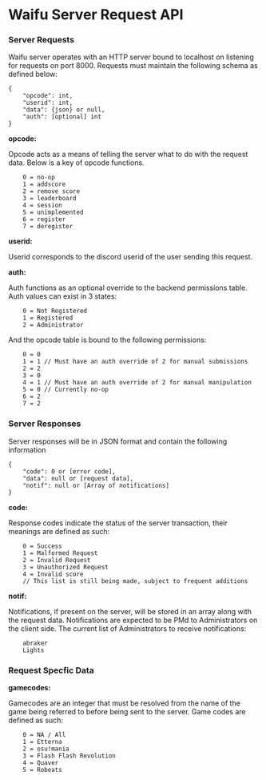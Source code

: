 # Waifu Server Request API

### Server Requests

Waifu server operates with an HTTP server bound to localhost on listening for requests on port 8000. Requests must maintain the following schema as defined below:

```$xslt
{
    "opcode": int,
    "userid": int,
    "data": {json} or null,
    "auth": [optional] int
}
```

__opcode:__

Opcode acts as a means of telling the server what to do with the request data. Below is a key of opcode functions.

```$xslt
    0 = no-op
    1 = addscore
    2 = remove score
    3 = leaderboard
    4 = session
    5 = unimplemented
    6 = register
    7 = deregister
```

__userid:__

Userid corresponds to the discord userid of the user sending this request.

__auth:__

Auth functions as an optional override to the backend permissions table. Auth values can exist in 3 states:

```$xslt
    0 = Not Registered
    1 = Registered
    2 = Administrator
```

And the opcode table is bound to the following permissions:

```$xslt
    0 = 0
    1 = 1 // Must have an auth override of 2 for manual submissions
    2 = 2
    3 = 0
    4 = 1 // Must have an auth override of 2 for manual manipulation
    5 = 0 // Currently no-op
    6 = 2
    7 = 2
```

### Server Responses

Server responses will be in JSON format and contain the following information

```$xslt
{
    "code": 0 or [error code],
    "data": null or [request data],
    "notif": null or [Array of notifications]
}
```

__code:__

Response codes indicate the status of the server transaction, their meanings are defined as such:

```$xslt
    0 = Success
    1 = Malformed Request
    2 = Invalid Request
    3 = Unauthorized Request
    4 = Invalid score
    // This list is still being made, subject to frequent additions
```

__notif:__

Notifications, if present on the server, will be stored in an array along with the request data. Notifications are expected to be PMd to Administrators on the client side. The current list of Administrators to receive notifications:

```$xslt
    abraker
    Lights
```

### Request Specfic Data

__gamecodes:__

Gamecodes are an integer that must be resolved from the name of the game being referred to before being sent to the server. Game codes are defined as such:

```$xslt
    0 = NA / All
    1 = Etterna
    2 = osu!mania
    3 = Flash Flash Revolution
    4 = Quaver
    5 = Robeats
```

